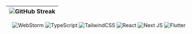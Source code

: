 | ![GitHub Streak](https://streak-stats.demolab.com/?user=lnngn&card_width=1000&theme=transparent&hide_border=true&hide_longest_streak=true&hide_total_contributions=false&border_radius=0) |
| :---: |

<div align='center'>

![WebStorm](https://img.shields.io/badge/webstorm-143?style=for-the-badge&logo=webstorm&logoColor=black&color=E9D8A6)
![TypeScript](https://img.shields.io/badge/typescript-%23007ACC.svg?style=for-the-badge&logo=typescript&logoColor=black&color=EDC9FF)
![TailwindCSS](https://img.shields.io/badge/tailwindcss-%2338B2AC.svg?style=for-the-badge&logo=tailwind-css&logoColor=black&color=94D2BD)
![React](https://img.shields.io/badge/react-%2320232a.svg?style=for-the-badge&logo=react&logoColor=black&color=FED4E7)
![Next JS](https://img.shields.io/badge/Next-black?style=for-the-badge&logo=next.js&logoColor=black&color=D1B1C8)
![Flutter](https://img.shields.io/badge/Flutter-%2302569B.svg?style=for-the-badge&logo=Flutter&logoColor=black&color=71A9F7)

</div>
